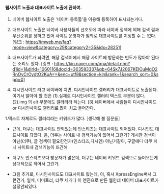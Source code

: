 #### 웹사이트 노출과 대표사이트 노출에 관하여.

1. 네이버 웹사이트 노출은 '네이버 등록툴'을 이용해 등록하여 표시되는거다.

2. 대표사이트 노출은 네이버 사용자들의 선호도에 따라 네이버 정책에 의해 검색 결과 우선순위를 정하고 있어
    사이트 운영자가 임의로 대표사이트를 지정할 수 는 없다.        
    [링크 : https://imweb.me/faq?mode=view&category=29&category2=35&idx=28251]

3. 대표사이트가 되려면, 해당 검색어에서 해당 사이트에 방문하는 빈도가 많아야
    된다는 소리도 있다.
    [링크 : https://kin.naver.com/qna/detail.nhn?d1id=1&dirId=1060116&docId=303583337&qb=64Sk7J2067KEIOuMgO2RnOyCrOydtO2KuA==&enc=utf8&section=kin&rank=1&search_sort=0&spq=0]

4. 디시인사이드 라고 네이버에 치면, 디시인사이드 갤러리가 대표사이트로 노출된다. 여기서 알아야 할 것은
    (1).실제로 디시인사이드 갤러리 텍스트 부분이 많다.
    (2).img 의 alt 부분에도 갤러리라 적는다.
    (3).네이버에서 사람들이 디시인사이드 or 디시인사이드 갤러리로 많이 치고 들어간다.
    
1.텍스트 자체로도 갤러리라는 키워드가 많다.
[생각해 볼 질문들]
* 근데, 더쿠는 대표사이트 안되있는데 인스티즈는 대표사이트 되어있다. 디시인도 대표사이트 되있다.
    음, 더쿠는 사이트 내 검색기능이 없어서 그런가? 게시판 검색이 아닌(더쿠), 글 검색이 필요한건가(인스티즈,디시인)
    아닌거같아, 구글에다 더쿠 치니 사이트내 검색기능이 뜨긴해
 
* 더쿠도 인스티즈보다 방문자가 많은데, 더쿠는 네이버 키워드 검색으로 들어오는게 상대적으로 적어서 그런가.

* 그럼 추가로, 디시인사이드도 대표사이트 됬는데, 아, 혹시 XpressEngine써서 그런건가, 일베, 디미토리, 더쿠 세개다
    이 엔진으로 만든 웹인데 네이버 대표사이트가 설정안되있다.